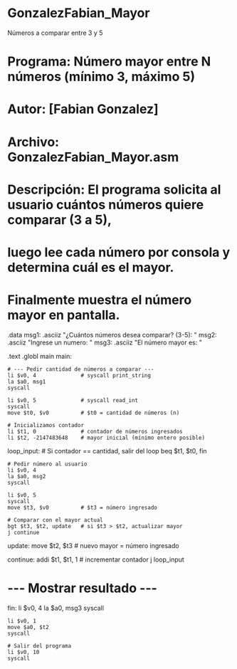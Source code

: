 # GonzalezFabian_Mayor
Números a comparar entre 3 y 5
# Programa: Número mayor entre N números (mínimo 3, máximo 5)
# Autor: [Fabian Gonzalez]
# Archivo: GonzalezFabian_Mayor.asm
# Descripción: El programa solicita al usuario cuántos números quiere comparar (3 a 5),
#              luego lee cada número por consola y determina cuál es el mayor.
#              Finalmente muestra el número mayor en pantalla.

.data
    msg1: .asciiz "¿Cuántos números desea comparar? (3-5): "
    msg2: .asciiz "Ingrese un numero: "
    msg3: .asciiz "El número mayor es: "

.text
.globl main
main:

    # --- Pedir cantidad de números a comparar ---
    li $v0, 4              # syscall print_string
    la $a0, msg1
    syscall

    li $v0, 5              # syscall read_int
    syscall
    move $t0, $v0          # $t0 = cantidad de números (n)

    # Inicializamos contador
    li $t1, 0              # contador de números ingresados
    li $t2, -2147483648    # mayor inicial (mínimo entero posible)

loop_input:
    # Si contador == cantidad, salir del loop
    beq $t1, $t0, fin

    # Pedir número al usuario
    li $v0, 4
    la $a0, msg2
    syscall

    li $v0, 5
    syscall
    move $t3, $v0          # $t3 = número ingresado

    # Comparar con el mayor actual
    bgt $t3, $t2, update   # si $t3 > $t2, actualizar mayor
    j continue

update:
    move $t2, $t3          # nuevo mayor = número ingresado

continue:
    addi $t1, $t1, 1       # incrementar contador
    j loop_input

# --- Mostrar resultado ---
fin:
    li $v0, 4
    la $a0, msg3
    syscall

    li $v0, 1
    move $a0, $t2
    syscall

    # Salir del programa
    li $v0, 10
    syscall
